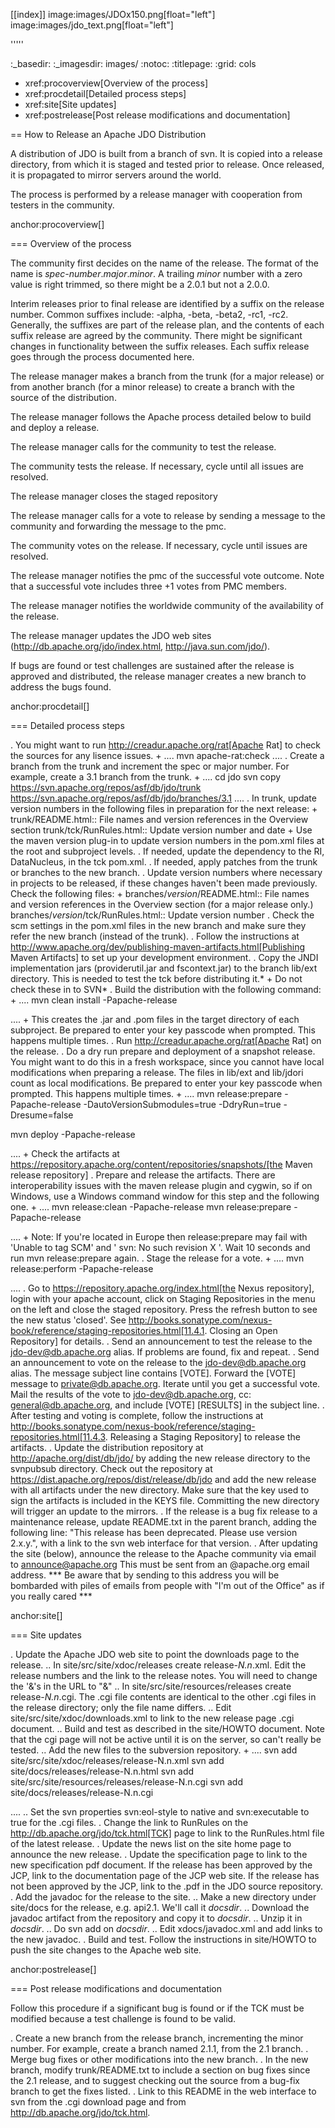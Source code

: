 [[index]]
image:images/JDOx150.png[float="left"]
image:images/jdo_text.png[float="left"]

'''''

:_basedir: 
:_imagesdir: images/
:notoc:
:titlepage:
:grid: cols

* xref:procoverview[Overview of the process]
* xref:procdetail[Detailed process steps]
* xref:site[Site updates]
* xref:postrelease[Post release modifications and documentation]

== How to Release an Apache JDO Distribution

A distribution of JDO is built from a branch of svn. It is copied into a
release directory, from which it is staged and tested prior to release.
Once released, it is propagated to mirror servers around the world.

The process is performed by a release manager with cooperation from
testers in the community.

anchor:procoverview[]

=== Overview of the process

The community first decides on the name of the release. The format of
the name is _spec-number_._major_._minor_. A trailing _minor_ number
with a zero value is right trimmed, so there might be a 2.0.1 but not a
2.0.0.

Interim releases prior to final release are identified by a suffix on
the release number. Common suffixes include: -alpha, -beta, -beta2,
-rc1, -rc2. Generally, the suffixes are part of the release plan, and
the contents of each suffix release are agreed by the community. There
might be significant changes in functionality between the suffix
releases. Each suffix release goes through the process documented here.

The release manager makes a branch from the trunk (for a major release)
or from another branch (for a minor release) to create a branch with the
source of the distribution.

The release manager follows the Apache process detailed below to build
and deploy a release.

The release manager calls for the community to test the release.

The community tests the release. If necessary, cycle until all issues
are resolved.

The release manager closes the staged repository

The release manager calls for a vote to release by sending a message to
the community and forwarding the message to the pmc.

The community votes on the release. If necessary, cycle until issues are
resolved.

The release manager notifies the pmc of the successful vote outcome.
Note that a successful vote includes three +1 votes from PMC members.

The release manager notifies the worldwide community of the availability
of the release.

The release manager updates the JDO web sites
(http://db.apache.org/jdo/index.html, http://java.sun.com/jdo/).

If bugs are found or test challenges are sustained after the release is
approved and distributed, the release manager creates a new branch to
address the bugs found.

anchor:procdetail[]

=== Detailed process steps

. You might want to run http://creadur.apache.org/rat[Apache Rat] to
check the sources for any lisence issues.
+
....
mvn apache-rat:check
....
. Create a branch from the trunk and increment the spec or major number.
For example, create a 3.1 branch from the trunk.
+
....
cd jdo
svn copy https://svn.apache.org/repos/asf/db/jdo/trunk \
https://svn.apache.org/repos/asf/db/jdo/branches/3.1
....
. In trunk, update version numbers in the following files in preparation
for the next release:
+
trunk/README.html::
  File names and version references in the Overview section
trunk/tck/RunRules.html::
  Update version number and date
+
Use the maven version plug-in to update version numbers in the pom.xml
files at the root and subproject levels.
. If needed, update the dependency to the RI, DataNucleus, in the tck
pom.xml.
. If needed, apply patches from the trunk or branches to the new branch.
. Update version numbers where necessary in projects to be released, if
these changes haven't been made previously. Check the following files:
+
branches/_version_/README.html::
  File names and version references in the Overview section (for a major
  release only.)
branches/_version_/tck/RunRules.html::
  Update version number
. Check the scm settings in the pom.xml files in the new branch and make
sure they refer the new branch (instead of the trunk).
. Follow the instructions at
http://www.apache.org/dev/publishing-maven-artifacts.html[Publishing
Maven Artifacts] to set up your development environment.
. Copy the JNDI implementation jars (providerutil.jar and fscontext.jar)
to the branch lib/ext directory. This is needed to test the tck before
distributing it.* +
Do not check these in to SVN*
. Build the distribution with the following command:
+
....
     mvn clean install -Papache-release
    
....
+
This creates the .jar and .pom files in the target directory of each
subproject. Be prepared to enter your key passcode when prompted. This
happens multiple times.
. Run http://creadur.apache.org/rat[Apache Rat] on the release.
. Do a dry run prepare and deployment of a snapshot release. You might
want to do this in a fresh workspace, since you cannot have local
modifications when preparing a release. The files in lib/ext and
lib/jdori count as local modifications. Be prepared to enter your key
passcode when prompted. This happens multiple times.
+
....
 mvn release:prepare -Papache-release -DautoVersionSubmodules=true -DdryRun=true -Dresume=false

 mvn deploy -Papache-release 
    
....
+
Check the artifacts at
https://repository.apache.org/content/repositories/snapshots/[the Maven
release repository]
. Prepare and release the artifacts. There are interoperability issues
with the maven release plugin and cygwin, so if on Windows, use a
Windows command window for this step and the following one.
+
....
mvn release:clean -Papache-release
mvn release:prepare -Papache-release
      
....
+
Note: If you're located in Europe then release:prepare may fail with
'Unable to tag SCM' and ' svn: No such revision X '. Wait 10 seconds and
run mvn release:prepare again.
. Stage the release for a vote.
+
....
mvn release:perform -Papache-release
    
....
. Go to https://repository.apache.org/index.html[the Nexus repository],
login with your apache account, click on Staging Repositories in the
menu on the left and close the staged repository. Press the refresh
button to see the new status 'closed'. See
http://books.sonatype.com/nexus-book/reference/staging-repositories.html[11.4.1.
Closing an Open Repository] for details.
. Send an announcement to test the release to the jdo-dev@db.apache.org
alias. If problems are found, fix and repeat.
. Send an announcement to vote on the release to the
jdo-dev@db.apache.org alias. The message subject line contains [VOTE].
Forward the [VOTE] message to private@db.apache.org. Iterate until you
get a successful vote. Mail the results of the vote to
jdo-dev@db.apache.org, cc: general@db.apache.org, and include [VOTE]
[RESULTS] in the subject line.
. After testing and voting is complete, follow the instructions at
http://books.sonatype.com/nexus-book/reference/staging-repositories.html[11.4.3.
Releasing a Staging Repository] to release the artifacts.
. Update the distribution repository at http://apache.org/dist/db/jdo/
by adding the new release directory to the svnpubsub directory. Check
out the repository at https://dist.apache.org/repos/dist/release/db/jdo
and add the new release with all artifacts under the new directory. Make
sure that the key used to sign the artifacts is included in the KEYS
file. Committing the new directory will trigger an update to the
mirrors.
. If the release is a bug fix release to a maintenance release, update
README.txt in the parent branch, adding the following line: "This
release has been deprecated. Please use version 2.x.y.", with a link to
the svn web interface for that version.
. After updating the site (below), announce the release to the Apache
community via email to announce@apache.org This must be sent from an
@apache.org email address. *** Be aware that by sending to this address
you will be bombarded with piles of emails from people with "I'm out of
the Office" as if you really cared ***

anchor:site[]

=== Site updates

. Update the Apache JDO web site to point the downloads page to the
release.
.. In site/src/site/xdoc/releases create release-_N.n_.xml. Edit the
release numbers and the link to the release notes. You will need to
change the '&'s in the URL to "&amp;"
.. In site/src/site/resources/releases create release-_N.n_.cgi. The
.cgi file contents are identical to the other .cgi files in the release
directory; only the file name differs.
.. Edit site/src/site/xdoc/downloads.xml to link to the new release page
.cgi document.
.. Build and test as described in the site/HOWTO document. Note that the
cgi page will not be active until it is on the server, so can't really
be tested.
.. Add the new files to the subversion repository.
+
....
svn add site/src/site/xdoc/releases/release-N.n.xml 
svn add site/docs/releases/release-N.n.html 
svn add site/src/site/resources/releases/release-N.n.cgi 
svn add site/docs/releases/release-N.n.cgi 
    
....
.. Set the svn properties svn:eol-style to native and svn:executable to
true for the .cgi files.
. Change the link to RunRules on the
http://db.apache.org/jdo/tck.html[TCK] page to link to the RunRules.html
file of the latest release.
. Update the news list on the site home page to announce the new
release.
. Update the specification page to link to the new specification pdf
document. If the release has been approved by the JCP, link to the
documentation page of the JCP web site. If the release has not been
approved by the JCP, link to the .pdf in the JDO source repository.
. Add the javadoc for the release to the site.
.. Make a new directory under site/docs for the release, e.g. api2.1.
We'll call it _docsdir_.
.. Download the javadoc artifact from the repository and copy it to
_docsdir_.
.. Unzip it in _docsdir_.
.. Do svn add on _docsdir_.
.. Edit xdocs/javadoc.xml and add links to the new javadoc.
. Build and test. Follow the instructions in site/HOWTO to push the site
changes to the Apache web site.

anchor:postrelease[]

=== Post release modifications and documentation

Follow this procedure if a significant bug is found or if the TCK must
be modified because a test challenge is found to be valid.

. Create a new branch from the release branch, incrementing the minor
number. For example, create a branch named 2.1.1, from the 2.1 branch.
. Merge bug fixes or other modifications into the new branch.
. In the new branch, modify trunk/README.txt to include a section on bug
fixes since the 2.1 release, and to suggest checking out the source from
a bug-fix branch to get the fixes listed.
. Link to this README in the web interface to svn from the .cgi download
page and from http://db.apache.org/jdo/tck.html.
